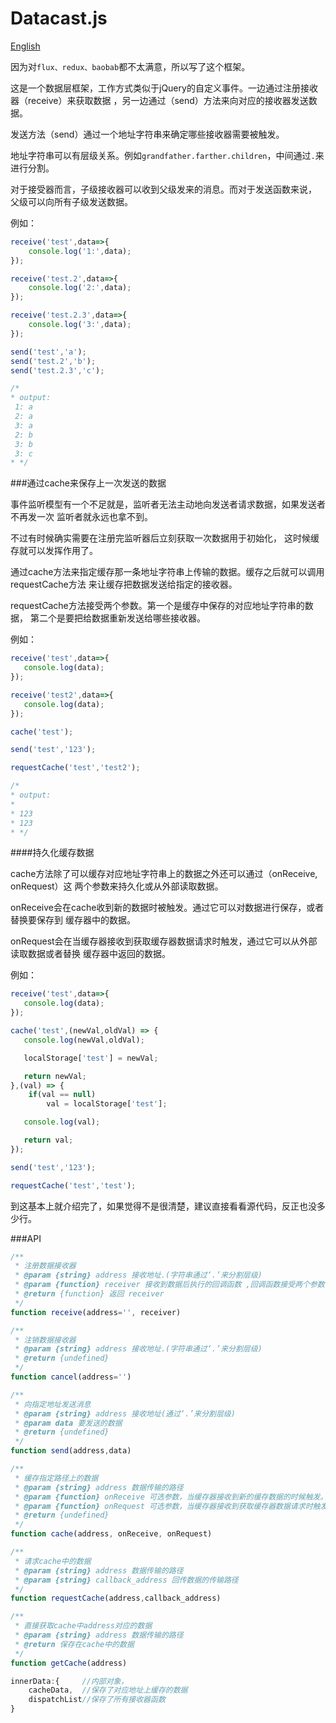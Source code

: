 # Datacast.js
[English](README.en.md)

因为对`flux、redux、baobab`都不太满意，所以写了这个框架。

这是一个数据层框架，工作方式类似于jQuery的自定义事件。一边通过注册接收器（receive）来获取数据
，另一边通过（send）方法来向对应的接收器发送数据。

发送方法（send）通过一个地址字符串来确定哪些接收器需要被触发。

地址字符串可以有层级关系。例如`grandfather.farther.children`，中间通过`.`来进行分割。

对于接受器而言，子级接收器可以收到父级发来的消息。而对于发送函数来说，
父级可以向所有子级发送数据。

例如：
```javascript
receive('test',data=>{
    console.log('1:',data);
});

receive('test.2',data=>{
    console.log('2:',data);
});

receive('test.2.3',data=>{
    console.log('3:',data);
});

send('test','a');
send('test.2','b');
send('test.2.3','c');

/*
* output:
 1: a
 2: a
 3: a
 2: b
 3: b
 3: c
* */
```

###通过cache来保存上一次发送的数据

事件监听模型有一个不足就是，监听者无法主动地向发送者请求数据，如果发送者不再发一次
监听者就永远也拿不到。

不过有时候确实需要在注册完监听器后立刻获取一次数据用于初始化，
这时候缓存就可以发挥作用了。

通过cache方法来指定缓存那一条地址字符串上传输的数据。缓存之后就可以调用requestCache方法
来让缓存把数据发送给指定的接收器。

requestCache方法接受两个参数。第一个是缓存中保存的对应地址字符串的数据，
第二个是要把给数据重新发送给哪些接收器。

例如：

```javascript
receive('test',data=>{
   console.log(data);
});

receive('test2',data=>{
   console.log(data);
});

cache('test');

send('test','123');

requestCache('test','test2');

/*
* output:
*
* 123
* 123
* */
```
####持久化缓存数据

cache方法除了可以缓存对应地址字符串上的数据之外还可以通过（onReceive, onRequest）这
两个参数来持久化或从外部读取数据。

onReceive会在cache收到新的数据时被触发。通过它可以对数据进行保存，或者替换要保存到
缓存器中的数据。

onRequest会在当缓存器接收到获取缓存器数据请求时触发，通过它可以从外部读取数据或者替换
缓存器中返回的数据。

例如：

```javascript
receive('test',data=>{
   console.log(data);
});

cache('test',(newVal,oldVal) => {
   console.log(newVal,oldVal);

   localStorage['test'] = newVal;

   return newVal;
},(val) => {
    if(val == null)
        val = localStorage['test'];

   console.log(val);

   return val;
});

send('test','123');

requestCache('test','test');
```

到这基本上就介绍完了，如果觉得不是很清楚，建议直接看看源代码，反正也没多少行。

###API
```javascript
/**
 * 注册数据接收器
 * @param {string} address 接收地址.(字符串通过‘.’来分割层级)
 * @param {function} receiver 接收到数据后执行的回调函数 ,回调函数接受两个参数（data:数据，address:接收到的地址字符串）
 * @return {function} 返回 receiver
 */
function receive(address='', receiver)
```

```javascript
/**
 * 注销数据接收器
 * @param {string} address 接收地址.(字符串通过‘.’来分割层级)
 * @return {undefined}
 */
function cancel(address='')
```

```javascript
/**
 * 向指定地址发送消息
 * @param {string} address 接收地址(通过‘.’来分割层级)
 * @param data 要发送的数据
 * @return {undefined}
 */
function send(address,data)
```

```javascript
/**
 * 缓存指定路径上的数据
 * @param {string} address 数据传输的路径
 * @param {function} onReceive 可选参数，当缓存器接收到新的缓存数据的时候触发。该回调函数接受两个参数（newValue:新值，oldValue：旧值） 执行完后需要返回一个值来替换缓存器中的值
 * @param {function} onRequest 可选参数，当缓存器接收到获取缓存器数据请求时触发。该回调函数接受一个参数（Value:缓存的值） 执行完后需要返回一个值来返回给请求者
 * @return {undefined}
 */
function cache(address, onReceive, onRequest)
```

```javascript
/**
 * 请求cache中的数据
 * @param {string} address 数据传输的路径
 * @param {string} callback_address 回传数据的传输路径
 */
function requestCache(address,callback_address)
```

```javascript
/**
 * 直接获取cache中address对应的数据
 * @param {string} address 数据传输的路径
 * @return 保存在cache中的数据
 */
function getCache(address)
```

```javascript
innerData:{     //内部对象，
    cacheData,  //保存了对应地址上缓存的数据
    dispatchList//保存了所有接收器函数
}
```